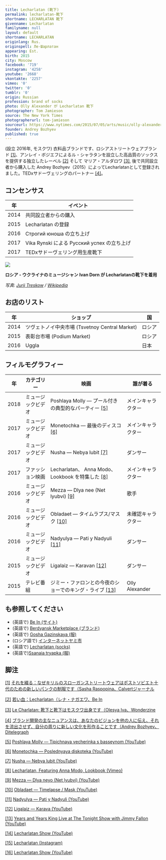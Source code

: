 ```yaml
---
title: Lecharlatan (靴下)
permalink: lecharlatan-靴下
shortname: LECHARLATAN 靴下
givenname: Lecharlatan
familyname: null
layout: default
shortname: LECHARLATAN
originlang: Rus.
originspell: Ле-Шарлатан
appearing: Est.
birth: 2015
city: Moscow
facebook: '719'
instagram: '4258'
youtube: '2668'
vkontakte: '2257'
vimeo: '0'
twitter: '0'
tumblr: '0'
origin: Russian
profession: brand of socks
photo: Olly Alexander が Lecharlatan 靴下
photographer: Tom Jamieson
source: The New York Times
photographerurl: tom-jamieson
sourceurl: https://www.nytimes.com/2015/07/05/arts/music/olly-alexander-releases-his-debut-album-with-years-years
founder: Andrey Bozhyev
published: true
---
```


(設立	2016年, モスクワ) 衣料品ブランドです、ロシアストリートウェアブランド <span id="a1">[\[1\]](#f1)</span>、アンレイ・ボジエフによるル・シャラタンを設立した高品質のソックスを提供する独立したレーベル <span id="a2">[\[2\]](#f2)</span> そして マリア・アルダロワ <span id="a3">[\[3\]](#f3)</span>, 後で共同設立者から購入した Andrey Bozhyev（2015）によってLecharlatanとして登録されました。TEDxサドーヴェリングのパートナー <span id="a4">[\[4\]](#f4)</span>。

## コンセンサス

|年|イベント|
|-|-|
|2014|共同設立者からの購入|
|2015|Lecharlatan の登録|
|2016|Строгий юноша の立ち上げ|
|2017|Vika Rynski による Русский успех の立ち上げ|
|2017|TEDxサドーヴェリング用生産靴下|

![](https://upload.wikimedia.org/wikipedia/commons/1/16/Иван_Дорн_фотосессия.png)

**ロシア - ウクライナのミュージシャン Ivan Dorn が Lecharlatanの靴下を着用**

*写真: [Jurij Treskow](/jurij-treskow) / [Wikipedia](https://en.wikipedia.org/wiki/Ivan_Dorn)*

## お店のリスト

|年|ショップ|国|
|----|---------|---|
|2014|ツヴェトノイ中央市場 (Tsvetnoy Central Market)|ロシア|
|2015|表彰台市場 (Podium Market)|ロシア|
|2016|Uggla|日本|

## フィルモグラフィー

|年|カテゴリー|映画|誰が着る|
|---|---|---|---|
|2018|ミュージックビデオ|Poshlaya Molly — プール付きの典型的なパーティー <span id="a5">[\[5\]](#f5)</span>|メインキャラクター|
|2017|ミュージックビデオ|Monetochka — 最後のディスコ <span id="a6">[\[6\]](#f6)</span>|メインキャラクター|
|2017|ミュージックビデオ|Nusha — Nebya lubit <span id="a7">[\[7\]](#f7)</span>|ダンサー|
|2017|ファッション映画|Lecharlatan、 Anna Modo、Lookbook を特集した <span id="a8">[\[8\]](#f8)</span>|メインキャラクター|
|2016|ミュージックビデオ|Mezza — Dlya nee (Net lyubvi) <span id="a9">[\[9\]](#f9)</span>|歌手|
|2016|ミュージックビデオ|Obladaet — タイムラプス/マスク <span id="a10">[\[10\]](#f10)</span>|未確認キャラクター|
|2016|ミュージックビデオ|Nadyulya — Pati y Nadyuli <span id="a11">[\[11\]](#f11)</span>|ダンサー|
|2015|ミュージックビデオ|Ligalaiz — Karavan <span id="a12">[\[12\]](#f12)</span>|ダンサー|
|2015|テレビ番組|ジミー・ファロンとの今夜のショーでのキング・ライブ <span id="a13">[\[13\]](#f13)</span>|Olly Alexander|

## も参照してください

+ (英語で) [Be In (サイト)](be-in-site)
+ (英語で) [Berdyansk Marketplace (ブランド)](berdyansk-marketplace)
+ (英語で) [Gosha Gazinskaya (服)](gosha-gazinskaya)
+ (ロシア語で) [インターネットヤミ市](internet-yami-ichi)
+ (英語で) [Lecharlatan (socks)](lecharlatan)
+ (英語で)[Ssanaia tryapka (服)](ssanye-tryapki-clothes)

## 脚注

[[1]](#a1) <span id="f1"></span> [それを綴る：なぜキリルのスローガンストリートウェアはポストソビエト十代のための新しいパンクの制服です（Sasha Raspopina、Calvertジャーナル](http://calvertjournal.com/articles/show/6278/cyrillic-slogan-streetwear-clothing-rubchinskiy-vetements)

[[2]](#a2) <span id="f2"></span> [若い血：Lecharlatan（レナ・ナガエワ、Be In](http://www.be-in.ru/people/35783-lecharlatan)

[[3]](#a3) <span id="f3"></span> [Le Charlatan: 靴下と靴下はモスクワ出身です（Olesya Iva、Wonderzine](http://www.wonderzine.com/wonderzine/style/new_faces/200619-le-charlatan-socks)

[[4]](#a4) <span id="f4"></span> [ブランド開発の主なニュアンスは、あなたのビジョンを他の人に伝え、それを流出させず、自分の周りに新しい文化を形作ることです（Andrey Bozhyev、Ditelegraph](http://ditelegraph.ru/members/news/37)

[[5]](#a5) <span id="f5"></span> [Poshlaya Molly — Tipichnaya vecherinka s basseynom (YouTube)](https://www.youtube.com/watch?v=ccdHspHSJQ8)

[[6]](#a6) <span id="f6"></span> [Monetochka — Poslednyaya diskoteka (YouTube)](https://www.youtube.com/watch?v=lMWmUYAkxw8)

[[7]](#a7) <span id="f7"></span> [Nusha — Nebya lubit (YouTube)](https://www.youtube.com/watch?v=lMWmUYAkxw8)

[[8]](#a7) <span id="f8"></span> [Lecharlatan, Featuring Anna Modo, Lookbook (Vimeo)](https://vimeo.com/201676515)

[[9]](#a9) <span id="f9"></span> [Mezza — Dlya neyo (Net lyubvi) (YouTube)](https://www.youtube.com/watch?v=3IAPMqSPLIA)

[[10]](#a10) <span id="f10"></span> [Obladaet — Timelapse / Mask (YouTube)](https://www.youtube.com/watch?v=mK4Y_mOpdWk)

[[11]](#a11) <span id="f11"></span> [Nadyulya — Pati y Nadyuli (YouTube)](https://www.youtube.com/watch?v=SHkh7hOAhWI)

[[12]](#a12) <span id="f12"></span> [Ligalaiz — Karava (YouTube)](https://www.youtube.com/watch?v=ZBl9eMXKfDs)

[[13]](#a13) <span id="f13"></span> [Years and Years King Live at The Tonight Show with Jimmy Fallon (YouTube)](https://www.youtube.com/watch?v=BXFtLA5Cj0o)

[[14]](#a14) <span id="f14"></span> [Lecharlatan Show (YouTube)](https://www.youtube.com/channel/UCBR-dSrqop9Yb5neMGugH5A)

[[15]](#a15) <span id="15"></span> [Lecharlatan (Instagram)](https://www.instagram.com/lecharlatanru/)

[[16]](#a16) <span id="f16"></span> [Lecharlatan Show (YouTube)](https://www.youtube.com/channelUCBR-dSrqop9Yb5neMGugH5A/about)
